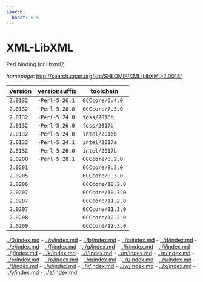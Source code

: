 ```yaml
---
search:
  boost: 0.5
---
```

# XML-LibXML

Perl binding for libxml2

*homepage*: <http://search.cpan.org/src/SHLOMIF/XML-LibXML-2.0018/>

version | versionsuffix | toolchain
--------|---------------|----------
``2.0132`` | ``-Perl-5.26.1`` | ``GCCcore/6.4.0``
``2.0132`` | ``-Perl-5.28.0`` | ``GCCcore/7.3.0``
``2.0132`` | ``-Perl-5.24.0`` | ``foss/2016b``
``2.0132`` | ``-Perl-5.26.0`` | ``foss/2017b``
``2.0132`` | ``-Perl-5.24.0`` | ``intel/2016b``
``2.0132`` | ``-Perl-5.24.1`` | ``intel/2017a``
``2.0132`` | ``-Perl-5.26.0`` | ``intel/2017b``
``2.0200`` | ``-Perl-5.28.1`` | ``GCCcore/8.2.0``
``2.0201`` |  | ``GCCcore/8.3.0``
``2.0205`` |  | ``GCCcore/9.3.0``
``2.0206`` |  | ``GCCcore/10.2.0``
``2.0207`` |  | ``GCCcore/10.3.0``
``2.0207`` |  | ``GCCcore/11.2.0``
``2.0207`` |  | ``GCCcore/11.3.0``
``2.0208`` |  | ``GCCcore/12.2.0``
``2.0209`` |  | ``GCCcore/12.3.0``

[../0/index.md](0) - [../a/index.md](a) - [../b/index.md](b) - [../c/index.md](c) - [../d/index.md](d) - [../e/index.md](e) - [../f/index.md](f) - [../g/index.md](g) - [../h/index.md](h) - [../i/index.md](i) - [../j/index.md](j) - [../k/index.md](k) - [../l/index.md](l) - [../m/index.md](m) - [../n/index.md](n) - [../o/index.md](o) - [../p/index.md](p) - [../q/index.md](q) - [../r/index.md](r) - [../s/index.md](s) - [../t/index.md](t) - [../u/index.md](u) - [../v/index.md](v) - [../w/index.md](w) - [../x/index.md](x) - [../y/index.md](y) - [../z/index.md](z)


